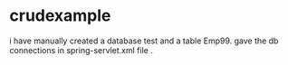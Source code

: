 # crudexample
i have manually created a database test and a table Emp99.
gave the db connections in spring-servlet.xml file .
